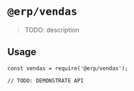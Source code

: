 # `@erp/vendas`

> TODO: description

## Usage

```
const vendas = require('@erp/vendas');

// TODO: DEMONSTRATE API
```
